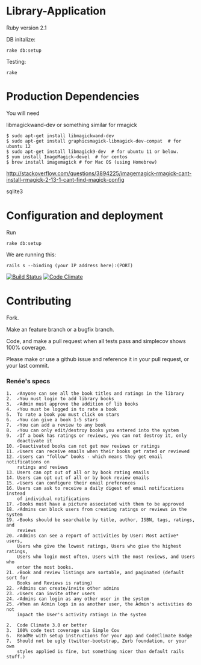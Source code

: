 Library-Application
===================

Ruby version 2.1

DB initalize:
```
rake db:setup
```

Testing:
```
rake
```

Production Dependencies
=======================
You will need 

libmagickwand-dev or something similar for rmagick
```
$ sudo apt-get install libmagickwand-dev 
$ sudo apt-get install graphicsmagick-libmagick-dev-compat  # for ubuntu 12
$ sudo apt-get install libmagick9-dev  # for ubuntu 11 or below.
$ yum install ImageMagick-devel  # for centos
$ brew install imagemagick # for Mac OS (using Homebrew)
```

http://stackoverflow.com/questions/3894225/imagemagick-rmagick-cant-install-rmagick-2-13-1-cant-find-magick-config

sqlite3

Configuration and deployment
=======================

Run
```
rake db:setup
```


We are running this:
```
rails s --binding (your IP address here):(PORT)
```

[![Build Status](https://travis-ci.org/Rails-Summer-Project-Noah-and-Matt/Library-Application.png?branch=master)](https://travis-ci.org/Rails-Summer-Project-Noah-and-Matt/Library-Application)
[![Code Climate](https://codeclimate.com/github/Rails-Summer-Project-Noah-and-Matt/Library-Application.png)](https://codeclimate.com/github/Rails-Summer-Project-Noah-and-Matt/Library-Application)


Contributing
=======================
Fork.

Make an feature branch or a bugfix branch.

Code, and make a pull request 
when all tests pass and simplecov shows 100% coverage.

Please make or use a github issue
and reference it in your pull request, or your last commit.

### Renée's specs
    1.	✓Anyone can see all the book titles and ratings in the library
    2.	✓You must login to add library books
    3.	✓Admin must approve the addition of lib books
    4.	✓You must be logged in to rate a book
    5.	To rate a book you must click on stars
    6.	✓You can give a book 1-5 stars
    7.	✓You can add a review to any book
    8.	✓You can only edit/destroy books you entered into the system
    9.	✓If a book has ratings or reviews, you can not destroy it, only
        deactivate it
    10.	✓Deactivated books can not get new reviews or ratings
    11.	✓Users can receive emails when their books get rated or reviewed
    12.	✓Users can "follow" books - which means they get email notifications on
        ratings and reviews
    13.	Users can opt out of all or by book rating emails 
    14.	Users can opt out of all or by book review emails
    15.	✓Users can configure their email preferences
    16. Users can ask to receive a daily digest of email notifications instead
        of individual notifications
    17.	✓Books must have a picture associated with them to be approved
    18.	✓Admins can block users from creating ratings or reviews in the system
    19.	✓Books should be searchable by title, author, ISBN, tags, ratings, and
        reviews 
    20.	✓Admins can see a report of activities by User: Most active* users,
        Users who give the lowest ratings, Users who give the highest ratings,
        Users who login most often, Users with the most reviews, and Users who
        enter the most books.
    21.	✓Book and review listings are sortable, and paginated (default sort for
        Books and Reviews is rating)
    22.	✓Admins can create/invite other admins
    23.	✓Users can invite other users
    24.	✓Admins can login as any other user in the system
    25.	✓When an Admin logs in as another user, the Admin's activities do not
        impact the User's activity ratings in the system

    2.	Code Climate 3.0 or better
    3.	100% code test coverage via Simple Cov 
    6.	ReadMe with setup instructions for your app and CodeClimate Badge
    7.	Should not be ugly (twitter-bootstrap, Zurb foundation, or your own
        styles applied is fine, but something nicer than default rails stuff.)

